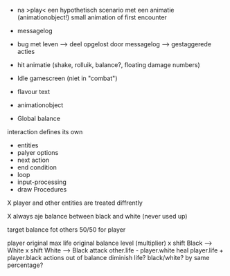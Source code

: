 - na >play< een hypothetisch scenario met een animatie (animationobject!)
small animation of first encounter

- messagelog

- bug met leven --> deel opgelost door messagelog
                --> gestaggerede acties

- hit animatie (shake, rolluik, balance?, floating damage numbers)

- Idle gamescreen (niet in "combat")

- flavour text




- animationobject 

- Global balance

interaction defines its own
- entities
- palyer options
- next action
- end condition
- loop
- input-processing
- draw Procedures


X player and other entities are treated diffrently

X always aje balance between black and white (never used up)

target balance fot others
50/50 for player

player
    original max life
    original balance
    level (multiplier)
    x shift Black --> White
    x shift White --> Black
    attack other.life - player.white
    heal player.life + player.black
    actions out of balance diminish life? black/white? by same percentage?